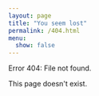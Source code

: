 ```yaml
---
layout: page
title: "You seem lost"
permalink: /404.html
menu:
  show: false
---
```

Error 404: File not found.

This page doesn't exist.
